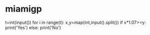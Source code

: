 # miamigp
t=int(input())
for i in range(t):
    x,y=map(int,input().split())
    if x*1.07>=y:
        print('Yes')
    else:
        print('No')
